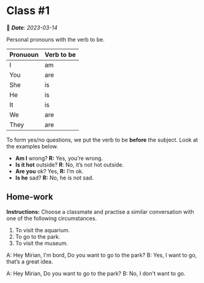 # Class #1

 📅 ***Date**: 2023-03-14*

Personal pronouns with the verb to be.

| Pronuoun | Verb to be |
|    --    |     --     |
|    I     |     am     |
|   You    |     are    |
|   She    |     is     |
|   He     |     is     |
|   It     |     is     |
|   We     |     are    |
|   They   |     are    |

To form yes/no questions, we put the verb to  be  **before**  the  subject.  Look  at  the  examples  below.

- **Am I** wrong? **R:** Yes, you’re wrong.
- **Is it hot** outside?  **R**: No, it’s not hot outside.
- **Are you** ok? Yes, **R:** I’m ok.
- **Is he** sad? **R:** No, he is not sad.

## Home-work

**Instructions:** Choose a classmate and practise a similar conversation with one of the following circumstances.

1. To visit the aquarium.
2. To go to the park.
3. To visit the museum.
  
A: Hey Mirian, I'm bord, Do you want to go to the park?
B: Yes, I want to go, that’s a great idea.

A: Hey Mirian, Do you want to go to the park?
B: No, I don't want to go.
